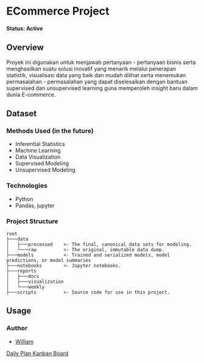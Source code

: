 # ECommerce Project

#### Status: Active

## Overview
Proyek ini digunakan untuk menjawab pertanyaan - pertanyaan bisnis serta menghasilkan suatu solusi inovatif yang menarik melalui penerapan statistik, visualisasi data yang baik dan mudah dilihat serta menemukan permasalahan - permasalahan yang dapat diselesaikan dengan bantuan supervised dan unsupervised learning guna memperoleh insight baru dalam dunia E-commerce.

## Dataset

### Methods Used (in the future)
* Inferential Statistics
* Machine Learning
* Data Visualization
* Supervised Modeling
* Unsupervised Modeling

### Technologies
* Python
* Pandas, jupyter

### Project Structure
```
root
├───data
│   ├───processed    <- The final, canonical data sets for modeling.
│   └───raw          <- The original, immutable data dump.
├───models           <- Trained and serialized models, model predictions, or model summaries
├───notebooks        <- Jupyter notebooks.
├───reports
│   ├───docs
│   ├───visualization
│   └───weekly
├───scripts          <- Source code for use in this project.
```
## Usage

### Author
* [William](https://william9923.github.io/)

[Daily Plan Kanban Board](https://trello.com/invite/b/DPP8iKz8/78a30d847b89e9f7e0a99fed4e419fb3/william-work-scheduler)
